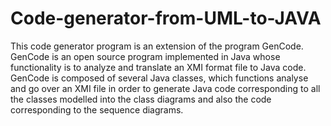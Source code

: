 # Code-generator-from-UML-to-JAVA
This code generator program is an extension of the program GenCode.
GenCode is an open source program implemented in Java whose functionality is to analyze and translate an XMI format file to Java code.
GenCode is composed of several Java classes, which functions analyse and go over an XMI file in order to generate Java code 
corresponding to all the classes modelled into the class diagrams and also the code corresponding to the sequence diagrams.
